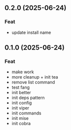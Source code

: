 ## 0.2.0 (2025-06-24)

### Feat

- update install name

## 0.1.0 (2025-06-24)

### Feat

- make work
- more cleanup + init tea
- remove list command
- test fang
- init better
- init deps pattern
- init config
- init viper
- init commands
- init mise
- init cobra
